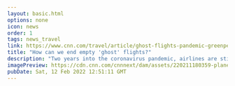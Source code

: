 ```yaml
---
layout: basic.html
options: none
icon: news
order: 1
tags: news_travel
link: https://www.cnn.com/travel/article/ghost-flights-pandemic-greenpeace-cmd/index.html
title: "How can we end empty 'ghost' flights?"
description: "Two years into the coronavirus pandemic, airlines are still being forced to run empty or near-empty \"ghost flights\" in order to hold onto coveted airport slots."
imagePreview: https://cdn.cnn.com/cnnnext/dam/assets/220211180359-plane-moon-video-synd-2.jpg
pubDate: Sat, 12 Feb 2022 12:51:11 GMT
---
```


